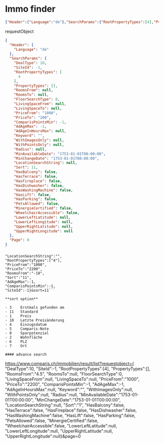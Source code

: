 # Immo finder

```json
{"Header":{"Language":"de"},"SearchParams":{"RootPropertyTypes":[4],"PriceFrom":"1000","PriceTo":"2000","DealType":10,}}
```

requestObject
```json
{
  "Header": {
    "Language": "de"
  },
  "SearchParams": {
    "DealType": 10,
    "SiteId": -1,
    "RootPropertyTypes": [
      4
    ],
    "PropertyTypes": [],
    "RoomsFrom": null,
    "RoomsTo": null,
    "FloorSearchType": 0,
    "LivingSpaceFrom": null,
    "LivingSpaceTo": null,
    "PriceFrom": "1000",
    "PriceTo": "200",
    "ComparisPointsMin": -1,
    "AdAgeMax": -1,
    "AdAgeInHoursMax": null,
    "Keyword": "",
    "WithImagesOnly": null,
    "WithPointsOnly": null,
    "Radius": null,
    "MinAvailableDate": "1753-01-01T00:00:00",
    "MinChangeDate": "1753-01-01T00:00:00",
    "LocationSearchString": null,
    "Sort": 11,
    "HasBalcony": false,
    "HasTerrace": false,
    "HasFireplace": false,
    "HasDishwasher": false,
    "HasWashingMachine": false,
    "HasLift": false,
    "HasParking": false,
    "PetsAllowed": false,
    "MinergieCertified": false,
    "WheelchairAccessible": false,
    "LowerLeftLatitude": null,
    "LowerLeftLongitude": null,
    "UpperRightLatitude": null,
    "UpperRightLongitude": null
  },
  "Page": 0
}
```

### 
```https://www.comparis.ch/immobilien/result/list?requestobject={"DealType":"10",
"LocationSearchString":"",
"RootPropertyTypes":["4"],
"PriceFrom":"1000",
"PriceTo":"2200",
"RoomsFrom":"-10",
"Sort":"11",
"AdAgeMax":-1,
"ComparisPointsMin":-1,
"SiteId":-1}&sort=11```

**sort option**

- 3    Erstmals gefunden am
- 11   Standard
- 1    Preis
- 10   Letzte Preisänderung
- 4    Einzugsdatum
- 5    Comparis-Note
- 8    Sparpotenzial
- 2    Wohnfläche
- 6    PLZ
- 7    Ort

#### advance search
```
https://www.comparis.ch/immobilien/result/list?requestobject={
"DealType":10,
"SiteId":-1,
"RootPropertyTypes":[4],
"PropertyTypes":[],
"RoomsFrom":"4.5",
"RoomsTo":null,
"FloorSearchType":0,
"LivingSpaceFrom":null,
"LivingSpaceTo":null,
"PriceFrom":"1000",
"PriceTo":"2200",
"ComparisPointsMin":-1,
"AdAgeMax":-1,
"AdAgeInHoursMax":null,
"Keyword":"",
"WithImagesOnly":null,
"WithPointsOnly":null,
"Radius":null,
"MinAvailableDate":"1753-01-01T00:00:00",
"MinChangeDate":"1753-01-01T00:00:00",
"LocationSearchString":null,
"Sort":"1",
"HasBalcony":false,
"HasTerrace":false,
"HasFireplace":false,
"HasDishwasher":false,
"HasWashingMachine":false,
"HasLift":false,
"HasParking":false,
"PetsAllowed":false,
"MinergieCertified":false,
"WheelchairAccessible":false,
"LowerLeftLatitude":null,
"LowerLeftLongitude":null,
"UpperRightLatitude":null,
"UpperRightLongitude":null}&page=0
```